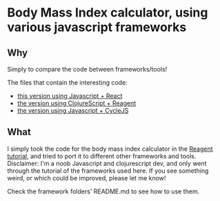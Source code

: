 # Body Mass Index calculator, using various javascript frameworks

## Why

Simply to compare the code between frameworks/tools!

The files that contain the interesting code:
- [this version using Javascript + React](https://github.com/magopian/bmi-calculator-polyglot/blob/master/react/src/App.js)
- [the version using ClojureScript + Reagent](https://github.com/magopian/bmi-calculator-polyglot/blob/master/reagent/src/cljs/bmi_reagent/app.cljs)
- [the version using Javascript + CycleJS](https://github.com/magopian/bmi-calculator-polyglot/blob/master/cyclejs/scripts.es6/index.js)


## What

I simply took the code for the body mass index calculator in the
[Reagent tutorial](https://reagent-project.github.io/index.html), and tried to
port it to different other frameworks and tools. Disclaimer: I'm a noob
Javascript and clojurescript dev, and only went through the tutorial of the
frameworks used here. If you see something weird, or which could be improved,
please let me know!

Check the framework folders' README.md to see how to use them.
